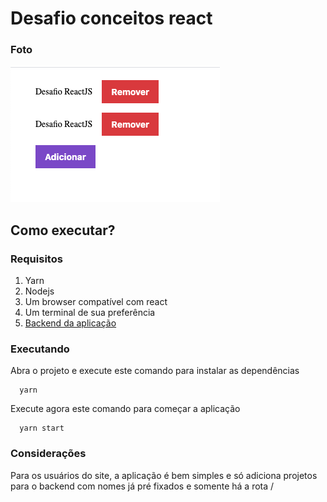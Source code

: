 # Desafio conceitos react

### Foto
![Foto do sistema](https://github.com/RodDomin/challenge-react-concepts-rocketseat/blob/master/assets/resultado.png)

## Como executar?


### Requisitos
1. Yarn
2. Nodejs
3. Um browser compatível com react
4. Um terminal de sua preferência
5. [Backend da aplicação](https://github.com/RodDomin/gostack-template-conceitos-nodejs)

### Executando

Abra o projeto e execute este comando para instalar as dependências
```shell
  yarn
```

Execute agora este comando para começar a aplicação
```shell
  yarn start
```

### Considerações

Para os usuários do site, a aplicação é bem simples e só adiciona projetos para o backend com nomes já pré fixados e somente há a rota /
